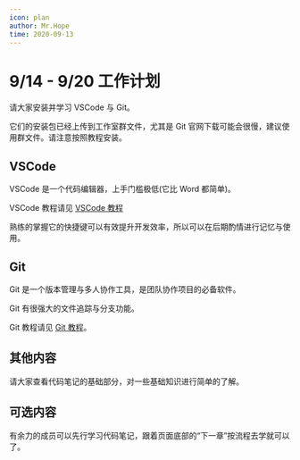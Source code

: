 ```yaml
---
icon: plan
author: Mr.Hope
time: 2020-09-13
---
```


# 9/14 - 9/20 工作计划

请大家安装并学习 VSCode 与 Git。

它们的安装包已经上传到工作室群文件，尤其是 Git 官网下载可能会很慢，建议使用群文件。请注意按照教程安装。

## VSCode

VSCode 是一个代码编辑器，上手门槛极低(它比 Word 都简单)。

VSCode 教程请见 [VSCode 教程](https://mrhope.site/software/vscode/)

熟练的掌握它的快捷键可以有效提升开发效率，所以可以在后期酌情进行记忆与使用。

## Git

Git 是一个版本管理与多人协作工具，是团队协作项目的必备软件。

Git 有很强大的文件追踪与分支功能。

Git 教程请见 [Git 教程](https://mrhope.site/software/git/)。

## 其他内容

请大家查看代码笔记的基础部分，对一些基础知识进行简单的了解。

## 可选内容

有余力的成员可以先行学习代码笔记，跟着页面底部的“下一章”按流程去学就可以了。

